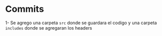 # Commits

1- Se agrego una carpeta `src` donde se guardara el codigo y una carpeta `includes` donde se agregaran los headers
